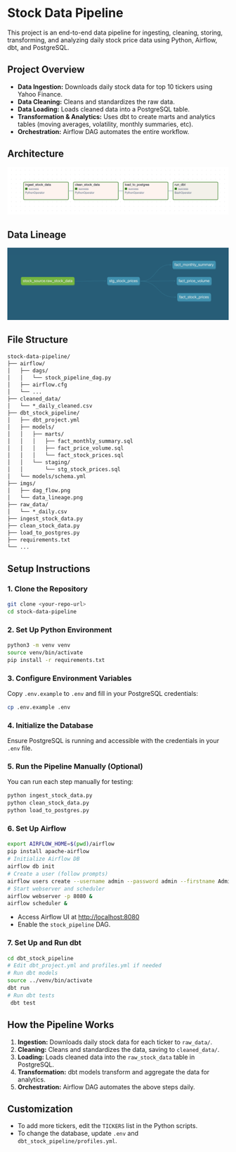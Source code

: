 # Stock Data Pipeline

This project is an end-to-end data pipeline for ingesting, cleaning, storing, transforming, and analyzing daily stock price data using Python, Airflow, dbt, and PostgreSQL.

## Project Overview

- **Data Ingestion:** Downloads daily stock data for top 10 tickers using Yahoo Finance.
- **Data Cleaning:** Cleans and standardizes the raw data.
- **Data Loading:** Loads cleaned data into a PostgreSQL table.
- **Transformation & Analytics:** Uses dbt to create marts and analytics tables (moving averages, volatility, monthly summaries, etc).
- **Orchestration:** Airflow DAG automates the entire workflow.

## Architecture

![Data Pipeline Flow](imgs/dag_flow.png)

## Data Lineage

![Data Lineage](imgs/data_lineage.png)

## File Structure

```
stock-data-pipeline/
├── airflow/
│   ├── dags/
│   │   └── stock_pipeline_dag.py
│   ├── airflow.cfg
│   └── ...
├── cleaned_data/
│   └── *_daily_cleaned.csv
├── dbt_stock_pipeline/
│   ├── dbt_project.yml
│   ├── models/
│   │   ├── marts/
│   │   │   ├── fact_monthly_summary.sql
│   │   │   ├── fact_price_volume.sql
│   │   │   └── fact_stock_prices.sql
│   │   └── staging/
│   │       └── stg_stock_prices.sql
│   └── models/schema.yml
├── imgs/
│   ├── dag_flow.png
│   └── data_lineage.png
├── raw_data/
│   └── *_daily.csv
├── ingest_stock_data.py
├── clean_stock_data.py
├── load_to_postgres.py
├── requirements.txt
└── ...
```

## Setup Instructions

### 1. Clone the Repository
```bash
git clone <your-repo-url>
cd stock-data-pipeline
```

### 2. Set Up Python Environment
```bash
python3 -m venv venv
source venv/bin/activate
pip install -r requirements.txt
```

### 3. Configure Environment Variables
Copy `.env.example` to `.env` and fill in your PostgreSQL credentials:
```bash
cp .env.example .env
```

### 4. Initialize the Database
Ensure PostgreSQL is running and accessible with the credentials in your `.env` file.

### 5. Run the Pipeline Manually (Optional)
You can run each step manually for testing:
```bash
python ingest_stock_data.py
python clean_stock_data.py
python load_to_postgres.py
```

### 6. Set Up Airflow
```bash
export AIRFLOW_HOME=$(pwd)/airflow
pip install apache-airflow
# Initialize Airflow DB
airflow db init
# Create a user (follow prompts)
airflow users create --username admin --password admin --firstname Admin --lastname User --role Admin --email admin@example.com
# Start webserver and scheduler
airflow webserver -p 8080 &
airflow scheduler &
```

- Access Airflow UI at [http://localhost:8080](http://localhost:8080)
- Enable the `stock_pipeline` DAG.

### 7. Set Up and Run dbt
```bash
cd dbt_stock_pipeline
# Edit dbt_project.yml and profiles.yml if needed
# Run dbt models
source ../venv/bin/activate
dbt run
# Run dbt tests
 dbt test
```

## How the Pipeline Works

1. **Ingestion:** Downloads daily stock data for each ticker to `raw_data/`.
2. **Cleaning:** Cleans and standardizes the data, saving to `cleaned_data/`.
3. **Loading:** Loads cleaned data into the `raw_stock_data` table in PostgreSQL.
4. **Transformation:** dbt models transform and aggregate the data for analytics.
5. **Orchestration:** Airflow DAG automates the above steps daily.

## Customization
- To add more tickers, edit the `TICKERS` list in the Python scripts.
- To change the database, update `.env` and `dbt_stock_pipeline/profiles.yml`.

